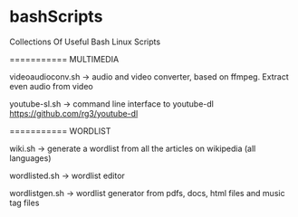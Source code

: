 bashScripts
===========

Collections Of Useful Bash Linux Scripts


===========
MULTIMEDIA

videoaudioconv.sh -> audio and video converter, based on ffmpeg. Extract even audio from video

youtube-sl.sh -> command line interface to youtube-dl https://github.com/rg3/youtube-dl



===========
WORDLIST

wiki.sh -> generate a wordlist from all the articles on wikipedia (all languages)

wordlisted.sh -> wordlist editor

wordlistgen.sh -> wordlist generator from pdfs, docs, html files and music tag files


